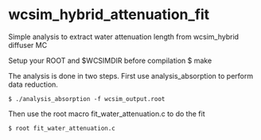 # wcsim_hybrid_attenuation_fit

Simple analysis to extract water attenuation length from wcsim_hybrid diffuser MC

Setup your ROOT and $WCSIMDIR before compilation
  $ make
  
The analysis is done in two steps. First use analysis_absorption to perform data reduction.

    $ ./analysis_absorption -f wcsim_output.root 

Then use the root macro fit_water_attenuation.c to do the fit

    $ root fit_water_attenuation.c
